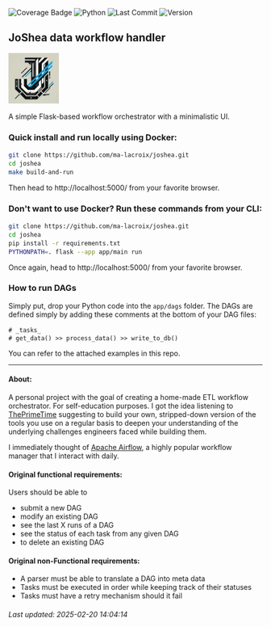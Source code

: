![Coverage Badge](https://img.shields.io/badge/cov-78.31-blue)
![Python](https://img.shields.io/badge/python-3.9%2B-blue)
![Last Commit](https://img.shields.io/github/last-commit/ma-lacroix/joshea)
![Version](https://img.shields.io/badge/version-1.0.0-orange.svg)

## JoShea data workflow handler
<img src="app/static/images/logo.jpeg" alt="App Screenshot" width="100">

A simple Flask-based workflow orchestrator with a minimalistic UI.

### Quick install and run locally using Docker:
```sh
git clone https://github.com/ma-lacroix/joshea.git
cd joshea
make build-and-run
```
Then head to http://localhost:5000/ from your favorite browser.

### Don't want to use Docker? Run these commands from your CLI:
```sh
git clone https://github.com/ma-lacroix/joshea.git
cd joshea
pip install -r requirements.txt
PYTHONPATH=. flask --app app/main run 
```
Once again, head to http://localhost:5000/ from your favorite browser.

### How to run DAGs
Simply put, drop your Python code into the `app/dags` folder. The DAGs are defined simply by adding these comments at the bottom of your DAG files:
```commandline
# _tasks_
# get_data() >> process_data() >> write_to_db()
```
You can refer to the attached examples in this repo. 

***

#### About: 
A personal project with the goal of creating a home-made ETL workflow orchestrator. For self-education purposes. 
I got the idea listening to [ThePrimeTime](https://www.youtube.com/@ThePrimeTimeagen/) suggesting to build your own, 
stripped-down version of the tools you use on a regular basis to deepen your understanding of the underlying challenges 
engineers faced while building them. 

I immediately thought of [Apache Airflow](https://airflow.apache.org/), 
a highly popular workflow manager that I interact with daily.   

#### Original functional requirements:
Users should be able to
- submit a new DAG
- modify an existing DAG
- see the last X runs of a DAG
- see the status of each task from any given DAG
- to delete an existing DAG

#### Original non-Functional requirements:
- A parser must be able to translate a DAG into meta data
- Tasks must be executed in order while keeping track of their statuses 
- Tasks must have a retry mechanism should it fail

###### Last updated: 2025-02-20 14:04:14
